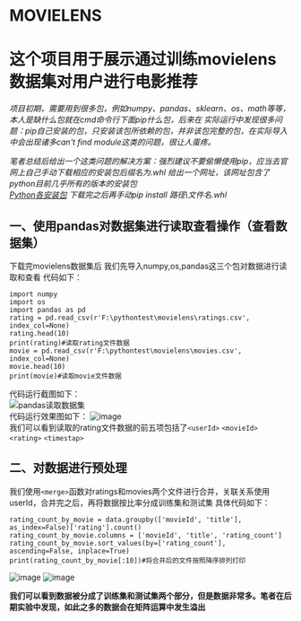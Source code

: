 # MOVIELENS
# 这个项目用于展示通过训练movielens数据集对用户进行电影推荐
_项目初期，需要用到很多包，例如numpy、pandas、sklearn、os、math等等，本人是缺什么包就在cmd命令行下面pip什么包，后来在
实际运行中发现很多问题：pip自己安装的包，只安装该包所依赖的包，并非该包完整的包，在实际导入中会出现诸多can't find module这类的问题，很让人蛋疼。_

_笔者总结后给出一个这类问题的解决方案：强烈建议不要偷懒使用pip，应当去官网上自己手动下载相应的安装包后缀名为.whl
给出一个网址，该网址包含了python目前几乎所有的版本的安装包  
[Python各安装包](https://www.lfd.uci.edu/~gohlke/pythonlibs/#numpy "Python安装包")
下载完之后再手动pip install 路径\文件名.whl_
##  一、使用pandas对数据集进行读取查看操作（查看数据集）
下载完movielens数据集后
我们先导入numpy,os,pandas这三个包对数据进行读取和查看
代码如下：
```
import numpy
import os
import pandas as pd
rating = pd.read_csv(r'F:\pythontest\movielens\ratings.csv', index_col=None)
rating.head(10)
print(rating)#读取rating文件数据
movie = pd.read_csv(r'F:\pythontest\movielens\movies.csv', index_col=None)
movie.head(10)
print(movie)#读取movie文件数据

```
代码运行截图如下：  
![pandas读取数据集]({{site.baseurl}}/https://github.com/Gaoshiguo/MOVIELENS/blob/master/movielens/1.png)  
代码运行效果图如下：
![image]({{site.baseurl}}/https://github.com/Gaoshiguo/MOVIELENS/blob/master/movielens/2.png)  
我们可以看到读取的rating文件数据的前五项包括了`<userId>` `<movieId>` `<rating>` `<timestap>`  


## 二、对数据进行预处理
我们使用`<merge>`函数对ratings和movies两个文件进行合并，关联关系使用userId，合并完之后，再将数据按比率分成训练集和测试集
具体代码如下：
```
rating_count_by_movie = data.groupby(['movieId', 'title'], as_index=False)['rating'].count()
rating_count_by_movie.columns = ['movieId', 'title', 'rating_count']
rating_count_by_movie.sort_values(by=['rating_count'], ascending=False, inplace=True)
print(rating_count_by_movie[:10])#将合并后的文件按照降序排列打印

```
![image]({{site.baseurl}}/https://github.com/Gaoshiguo/MOVIELENS/blob/master/movielens/3.png)
![image]({{site.baseurl}}/https://github.com/Gaoshiguo/MOVIELENS/blob/master/movielens/4.png)

**我们可以看到数据被分成了训练集和测试集两个部分，但是数据非常多。笔者在后期实验中发现，如此之多的数据会在矩阵运算中发生溢出**  









